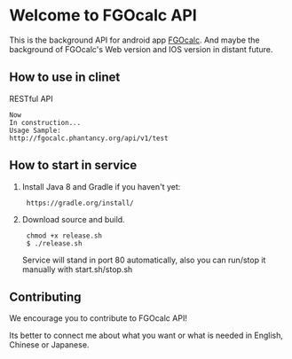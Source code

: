 # Welcome to FGOcalc API

This is the background API for android app [FGOcalc](https://github.com/nj005py/FGOcalc).
And maybe the background of FGOcalc's Web version and IOS version in distant future.

## How to use in clinet
RESTful API
~~~
Now
In construction...
Usage Sample:
http://fgocalc.phantancy.org/api/v1/test

~~~
## How to start in service
1. Install Java 8 and Gradle if you haven't yet:

        https://gradle.org/install/
        
2. Download source and build.
        
        chmod +x release.sh
        $ ./release.sh
   Service will stand in port 80 automatically, also you can run/stop it manually with start.sh/stop.sh

## Contributing
We encourage you to contribute to FGOcalc API!

Its better to connect me about what you want or what is needed in English, Chinese or Japanese.

